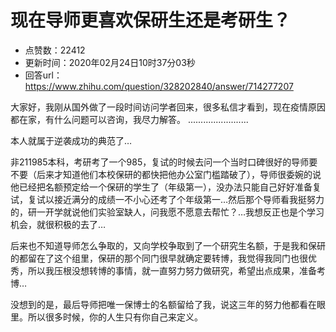 # 现在导师更喜欢保研生还是考研生？
- 点赞数：22412
- 更新时间：2020年02月24日10时37分03秒
- 回答url：https://www.zhihu.com/question/328202840/answer/714277207
<body>
 <p data-pid="1cRcuqwh">大家好，我刚从国外做了一段时间访问学者回来，很多私信才看到，现在疫情原因都在家，有什么问题可以咨询，我尽力解答。 ........................</p>
 <p data-pid="h2HEI_8T">本人就属于逆袭成功的典范了…</p>
 <p data-pid="HEliTCdT">非211985本科，考研考了一个985，复试的时候去问一个当时口碑很好的导师要不要（后来才知道他们本校保研的都快把他办公室门槛踏破了），导师很委婉的说他已经把名额预定给一个保研的学生了（年级第一），没办法只能自己好好准备复试，复试以接近满分的成绩一不小心还考了个年级第一…然后那个导师看我挺努力的，研一开学就说他们实验室缺人，问我愿不愿意去帮忙？…我想反正也是个学习机会，就很积极的去了…</p>
 <p data-pid="5NUExP9J">后来也不知道导师怎么争取的，又向学校争取到了一个研究生名额，于是我和保研的都留在了这个组里，保研的那个同门很早就确定要转博，我觉得我同门也很优秀，所以我压根没想转博的事情，就一直努力努力做研究，希望出点成果，准备考博…</p>
 <p data-pid="wzsJfX6_">没想到的是，最后导师把唯一保博士的名额留给了我，说这三年的努力他都看在眼里。所以很多时候，你的人生只有你自己来定义。</p>
</body>